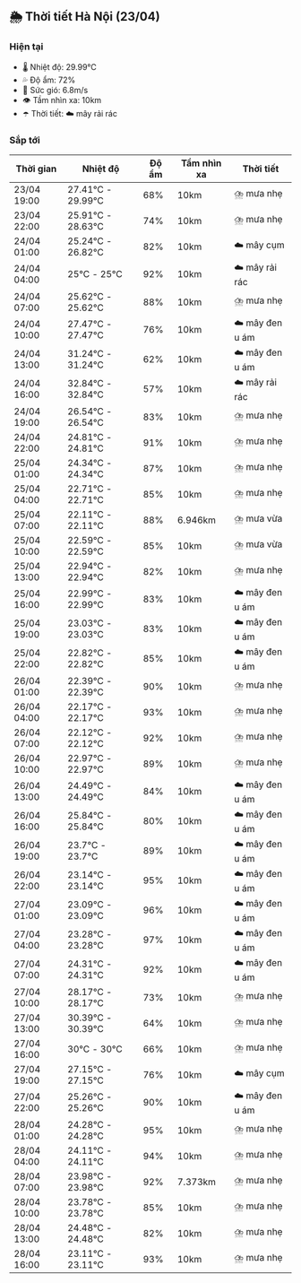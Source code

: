 ## 🌦️ Thời tiết Hà Nội (23/04)

### Hiện tại

- 🌡️ Nhiệt độ: 29.99℃
- 💦 Độ ẩm: 72%
- 💨 Sức gió: 6.8m/s
- 👁️ Tầm nhìn xa: 10km
- ☂️ Thời tiết: ☁️ mây rải rác

### Sắp tới

| Thời gian | Nhiệt độ | Độ ẩm | Tầm nhìn xa | Thời tiết |
| --- | --- | --- | --- | --- |
| 23/04 19:00 | 27.41℃ - 29.99℃ | 68% | 10km | ⛈️ mưa nhẹ |
| 23/04 22:00 | 25.91℃ - 28.63℃ | 74% | 10km | ⛈️ mưa nhẹ |
| 24/04 01:00 | 25.24℃ - 26.82℃ | 82% | 10km | ☁️ mây cụm |
| 24/04 04:00 | 25℃ - 25℃ | 92% | 10km | ☁️ mây rải rác |
| 24/04 07:00 | 25.62℃ - 25.62℃ | 88% | 10km | ⛈️ mưa nhẹ |
| 24/04 10:00 | 27.47℃ - 27.47℃ | 76% | 10km | ☁️ mây đen u ám |
| 24/04 13:00 | 31.24℃ - 31.24℃ | 62% | 10km | ☁️ mây đen u ám |
| 24/04 16:00 | 32.84℃ - 32.84℃ | 57% | 10km | ☁️ mây rải rác |
| 24/04 19:00 | 26.54℃ - 26.54℃ | 83% | 10km | ⛈️ mưa nhẹ |
| 24/04 22:00 | 24.81℃ - 24.81℃ | 91% | 10km | ⛈️ mưa nhẹ |
| 25/04 01:00 | 24.34℃ - 24.34℃ | 87% | 10km | ⛈️ mưa nhẹ |
| 25/04 04:00 | 22.71℃ - 22.71℃ | 85% | 10km | ⛈️ mưa nhẹ |
| 25/04 07:00 | 22.11℃ - 22.11℃ | 88% | 6.946km | ⛈️ mưa vừa |
| 25/04 10:00 | 22.59℃ - 22.59℃ | 85% | 10km | ⛈️ mưa vừa |
| 25/04 13:00 | 22.94℃ - 22.94℃ | 82% | 10km | ⛈️ mưa nhẹ |
| 25/04 16:00 | 22.99℃ - 22.99℃ | 83% | 10km | ☁️ mây đen u ám |
| 25/04 19:00 | 23.03℃ - 23.03℃ | 83% | 10km | ☁️ mây đen u ám |
| 25/04 22:00 | 22.82℃ - 22.82℃ | 85% | 10km | ☁️ mây đen u ám |
| 26/04 01:00 | 22.39℃ - 22.39℃ | 90% | 10km | ⛈️ mưa nhẹ |
| 26/04 04:00 | 22.17℃ - 22.17℃ | 93% | 10km | ⛈️ mưa nhẹ |
| 26/04 07:00 | 22.12℃ - 22.12℃ | 92% | 10km | ⛈️ mưa nhẹ |
| 26/04 10:00 | 22.97℃ - 22.97℃ | 89% | 10km | ⛈️ mưa nhẹ |
| 26/04 13:00 | 24.49℃ - 24.49℃ | 84% | 10km | ☁️ mây đen u ám |
| 26/04 16:00 | 25.84℃ - 25.84℃ | 80% | 10km | ☁️ mây đen u ám |
| 26/04 19:00 | 23.7℃ - 23.7℃ | 89% | 10km | ☁️ mây đen u ám |
| 26/04 22:00 | 23.14℃ - 23.14℃ | 95% | 10km | ☁️ mây đen u ám |
| 27/04 01:00 | 23.09℃ - 23.09℃ | 96% | 10km | ☁️ mây đen u ám |
| 27/04 04:00 | 23.28℃ - 23.28℃ | 97% | 10km | ☁️ mây đen u ám |
| 27/04 07:00 | 24.31℃ - 24.31℃ | 92% | 10km | ☁️ mây đen u ám |
| 27/04 10:00 | 28.17℃ - 28.17℃ | 73% | 10km | ⛈️ mưa nhẹ |
| 27/04 13:00 | 30.39℃ - 30.39℃ | 64% | 10km | ⛈️ mưa nhẹ |
| 27/04 16:00 | 30℃ - 30℃ | 66% | 10km | ⛈️ mưa nhẹ |
| 27/04 19:00 | 27.15℃ - 27.15℃ | 76% | 10km | ☁️ mây cụm |
| 27/04 22:00 | 25.26℃ - 25.26℃ | 90% | 10km | ☁️ mây đen u ám |
| 28/04 01:00 | 24.28℃ - 24.28℃ | 95% | 10km | ⛈️ mưa nhẹ |
| 28/04 04:00 | 24.11℃ - 24.11℃ | 94% | 10km | ⛈️ mưa nhẹ |
| 28/04 07:00 | 23.98℃ - 23.98℃ | 92% | 7.373km | ⛈️ mưa nhẹ |
| 28/04 10:00 | 23.78℃ - 23.78℃ | 85% | 10km | ⛈️ mưa nhẹ |
| 28/04 13:00 | 24.48℃ - 24.48℃ | 82% | 10km | ⛈️ mưa nhẹ |
| 28/04 16:00 | 23.11℃ - 23.11℃ | 93% | 10km | ⛈️ mưa nhẹ |
